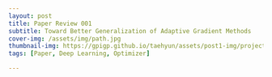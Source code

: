 ```yaml
---
layout: post
title: Paper Review 001
subtitle: Toward Better Generalization of Adaptive Gradient Methods
cover-img: /assets/img/path.jpg
thumbnail-img: https://gpigp.github.io/taehyun/assets/post1-img/project001-cover.png
tags: [Paper, Deep Learning, Optimizer]

---
```

